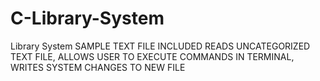 # C-Library-System
Library System
SAMPLE TEXT FILE INCLUDED
READS UNCATEGORIZED TEXT FILE, ALLOWS USER TO EXECUTE COMMANDS IN TERMINAL, WRITES SYSTEM CHANGES TO NEW FILE
